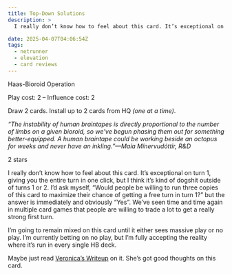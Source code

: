 ```yaml
---
title: Top-Down Solutions
description: >
  I really don’t know how to feel about this card. It’s exceptional on turn 1, giving you the entire turn in one click, but I think it’s kind of dogshit outside of turns 1 or 2. I’d ask myself, “Would people be willing to run three copies of this card to maximize their chance of getting a free turn in turn 1?” but the answer is immediately and obviously “Yes”. We’ve seen time and time again in multiple card games that people are willing to trade a lot to get a really strong first turn.

date: 2025-04-07T04:06:54Z
tags:
  - netrunner
  - elevation
  - card reviews
---
```


<card-frame side="corp" stars="2" src="https://cdn.ewie.online/nsg-top-down-solutions.jpeg">

Haas-Bioroid Operation

Play cost: 2 – Influence cost: 2

Draw 2 cards. Install up to 2 cards from HQ *(one at a time)*.

_“The instability of human braintapes is directly proportional to the number of limbs on a given bioroid, so we’ve begun phasing them out for something better-equipped. A human braintape could be working beside an octopus for weeks and never have an inkling.”—Maía Mínervudóttir, R&D_

2 stars

</card-frame>

<script type="module" src="/js/card-frame.js"></script>

I really don’t know how to feel about this card. It’s exceptional on turn 1, giving you the entire turn in one click, but I think it’s kind of dogshit outside of turns 1 or 2. I’d ask myself, “Would people be willing to run three copies of this card to maximize their chance of getting a free turn in turn 1?” but the answer is immediately and obviously “Yes”. We’ve seen time and time again in multiple card games that people are willing to trade a lot to get a really strong first turn.

I’m going to remain mixed on this card until it either sees massive play or no play. I’m currently betting on no play, but I’m fully accepting the reality where it’s run in every single HB deck.

Maybe just read [Veronica’s Writeup](https://veronicauntilarkham.substack.com/p/elevation-44-top-down-solutions) on it. She’s got good thoughts on this card.
